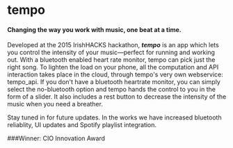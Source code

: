 # tempo
#### Changing the way you work with music, one beat at a time.

Developed at the 2015 IrishHACKS hackathon, ___tempo___ is an app which lets you control the intensity of your music&mdash;perfect for running and working out. With a bluetooth enabled heart rate monitor, tempo can pick just the right song. To lighten the load on your phone, all the computation and API interaction takes place in the cloud, through tempo's very own webservice: tempo_api. If you don't have a bluetooth heartrate monitor, you can simply select the no-bluetooth option and tempo hands the control to you in the form of a slider. It also includes a rest button to decrease the intensity of the music when you need a breather.

Stay tuned in for future updates. In the works we have increased bluetooth reliablity, UI updates and Spotify playlist integration.

###Winner: CIO Innovation Award
